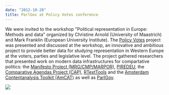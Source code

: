 ```yaml
---
date: "2012-10-28"
title: ParlGov at Policy Votes conference
---
```


We were invited to the workshop "Political representation in Europe: Methods and data" organized by Christine Arnold (University of Maastrich) and Mark Franklin (European University Institute). The [Policy Votes](http://policyvotes.org/) project was presented and discussed at the workshop, an innovative and ambitious project to provide better data for studying representation in Western Europe at the voters, parties and legislative level. The project gathered researchers that presented work on modern data infrastructures for compartative politics: the [Manifesto Project (MRG/CMP/MARPOR)](https://manifesto-project.wzb.eu/), [PIREDEU](http://www.piredeu.eu/), the [Comparative Agendas Project (CAP)](http://www.comparativeagendas.org/), [RTextTools](http://www.rtexttools.com/) and the [Amsterdam Contentanalysis Toolkit (AmCAT)](http://amcat.vu.nl/p/amcat-introduction) as well as [ParlGov](www.parlgov.org).

![](/images/parliament-germany.jpg)
